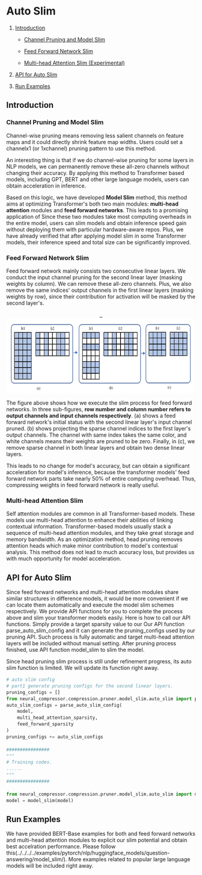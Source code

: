 Auto Slim
============

1. [Introduction](#introduction)

    - [Channel Pruning and Model Slim](#channel-pruning-and-model-slim)

    - [Feed Forward Network Slim](#feed-forward-network-slim)

    - [Multi-head Attention Slim (Experimental)](#multi-head-attention-slim-experimental)

2. [API for Auto Slim](#api-for-auto-slim)

3. [Run Examples](#run-examples)

## Introduction

### Channel Pruning and Model Slim

  Channel-wise pruning means removing less salient channels on feature maps and it could directly shrink feature map widths. Users could set a channelx1 (or 1xchannel) pruning pattern to use this method.
  
  An interesting thing is that if we do channel-wise pruning for some layers in NLP models, we can permanently remove these all-zero channels without changing their accuracy. By applying this method to Transformer based models, including GPT, BERT and other large language models, users can obtain acceleration in inference.

  Based on this logic, we have developed **Model Slim** method, this method aims at optimizing Transformer's both two main modules: **multi-head attention** modules and **feed forward networks**. This leads to a promising application of Since these two modules take most computing overheads in the entire model, users can slim models and obtain inference speed gain without deploying them with particular hardware-aware repos. Plus, we have already verified that after applying model slim in some Transformer models, their inference speed and total size can be significantly improved. 

### Feed Forward Network Slim

  Feed forward network mainly consists two consecutive linear layers. We conduct the input channel pruning for the second linear layer (masking weights by column). We can remove these all-zero channels. Plus, we also remove the same indices' output channels in the first linear layers (masking weights by row), since their contribution for activation will be masked by the second layer's. 

<div align=center>
<a target="_blank" href="./imgs/auto_slim_feed_forward_network.png">
    <img src="./imgs/auto_slim_feed_forward_network.png" width=706 height=200 alt="auto_slim_feed_forward_network slim">
</a>
</div>

  The figure above shows how we execute the slim process for feed forward networks. In three sub-figures, **row number and column number refers to output channels and input channels respectively**. (a) shows a feed forward network's initial status with the second linear layer's input channel pruned. (b) shows projecting the sparse channel indices to the first layer's output channels. The channel with same index takes the same color, and white channels means their weights are pruned to be zero. Finally, in (c), we remove sparse channel in both linear layers and obtain two dense linear layers. 

  This leads to no change for model's accuracy, but can obtain a significant acceleration for model's inference, because the transformer models' feed forward network parts take nearly 50% of entire computing overhead. Thus, compressing weights in feed forward network is really useful.

### Multi-head Attention Slim

  Self attention modules are common in all Transformer-based models. These models use multi-head attention to enhance their abilities of linking contextual information. Transformer-based models usually stack a sequence of multi-head attention modules, and they take great storage and memory bandwidth. As an optimization method, head pruning removes attention heads which make minor contribution to model's contextual analysis. This method does not lead to much accuracy loss, but provides us with much opportunity for model acceleration.

## API for Auto Slim

  Since feed forward networks and multi-head attention modules share similar structures in difference models, it would be more convenient if we can locate them automatically and execute the model slim schemes respectively. We provide API functions for you to complete the process above and slim your transformer models easily. Here is how to call our API functions. Simply provide a target sparsity value to our Our API function parse_auto_slim_config and it can generate the pruning_configs used by our pruning API. Such process is fully automatic and target multi-head attention layers will be included without manual setting. After pruning process finished, use API function model_slim to slim the model.
  
  Since head pruning slim process is still under refinement progress, its auto slim function is limited. We will update its function right away.

```python
# auto slim config
# part1 generate pruning configs for the second linear layers. 
pruning_configs = []
from neural_compressor.compression.pruner.model_slim.auto_slim import parse_auto_slim_config
auto_slim_configs = parse_auto_slim_config(
    model, 
    multi_head_attention_sparsity, 
    feed_forward_sparsity
)
pruning_configs += auto_slim_configs

################
"""
# Training codes.
......
"""
################

from neural_compressor.compression.pruner.model_slim.auto_slim import model_slim
model = model_slim(model)
```

## Run Examples

We have provided BERT-Base examples for both and feed forward networks and multi-head attention modules to explicit our slim potential and obtain best accelration performance. Please follow this(../../../../examples/pytorch/nlp/huggingface_models/question-answering/model_slim/). More examples related to popular large language models will be included right away.

